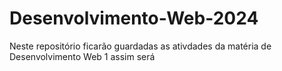 # Desenvolvimento-Web-2024
Neste repositório ficarão guardadas as ativdades da matéria de Desenvolvimento Web 1 assim será
